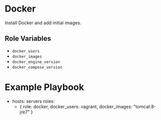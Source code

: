 # Docker

Install Docker and add initial images.

## Role Variables

* `docker_users`
* `docker_images`
* `docker_engine_version`
* `docker_compose_version`

# Example Playbook

- hosts: servers
  roles:
    - { role: docker, docker_users: vagrant,
        docker_images: "tomcat:8-jre7"  }
